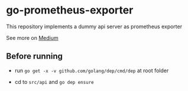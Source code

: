 # go-prometheus-exporter

This repository implements a dummy api server as prometheus exporter 

See more on [Medium](https://medium.com/@ejhsu/build-a-monitoring-dashboard-by-prometheus-grafana-741a7d949ec2)

## Before running

- run `go get -x -v github.com/golang/dep/cmd/dep` at root folder

- cd to `src/api` and `go dep ensure`

